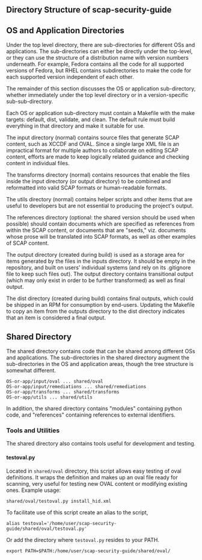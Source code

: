 Directory Structure of scap-security-guide
------------------------------------------


OS and Application Directories
------------------------------

Under the top level directory, there are sub-directories for different
OSs and applications.  The sub-directories can either be directly under
the top-level, or they can use the structure of a distribution name with
version numbers underneath.  For example, Fedora contains all the code for
all supported versions of Fedora, but RHEL contains subdirectories to make
the code for each supported version independent of each other.

The remainder of this section discusses the OS or application sub-directory,
whether immediately under the top level directory or in a version-specific
sub-sub-directory.

Each OS or application sub-directory must contain a Makefile with the make
targets: default, dist, validate, and clean.  The default rule must build
everything in that directory and make it suitable for use.

The input directory (normal) contains source files that generate SCAP content,
such as XCCDF and OVAL.  Since a single large XML file is an impractical format
for multiple authors to collaborate on editing SCAP content, efforts are made
to keep logically related guidance and checking content in individual files.

The transforms directory (normal) contains resources that enable the files
inside the input directory (or output directory) to be combined and reformatted
into valid SCAP formats or human-readable formats.

The utils directory (normal) contains helper scripts and other items that are
useful to developers but are not essential to producing the project's output.

The references directory (optional: the shared version should be used when
possible) should contain documents which are specified as references from
within the SCAP content, or documents that are "seeds," viz.  documents whose
prose will be translated into SCAP formats, as well as other examples of
SCAP content.

The output directory (created during build) is used as a storage area for
items generated by the files in the inputs directory.  It should be empty
in the repository, and built on users' individual systems (and rely on
its .gitignore file to keep such files out).  The output directory contains
transitional output (which may only exist in order to be further transformed)
as well as final output.

The dist directory (created during build) contains final outputs, which could
be shipped in an RPM for consumption by end-users.  Updating the Makefile
to copy an item from the outputs directory to the dist directory indicates
that an item is considered a final output.


Shared Directory
----------------

The shared directory contains code that can be shared among different OSs
and applications.  The sub-directories in the shared directory augment the
sub-directories in the OS and application areas, though the tree structure
is somewhat different.

    OS-or-app/input/oval ... shared/oval
    OS-or-app/input/remediations ... shared/remediations
    OS-or-app/transforms ... shared/transforms
    OS-or-app/utils ... shared/utils

In addition, the shared directory contains "modules" containing python code,
and "references" containing references to external identifiers.

### Tools and Utilities

The shared directory also contains tools useful for development and testing.

#### testoval.py

Located in `shared/oval` directory, this script allows easy testing of oval
definitions. It wraps the definition and makes up an oval file ready for
scanning, very useful for testing new OVAL content or modifying existing ones.
Example usage:

    shared/oval/testoval.py install_hid.xml

To facilitate use of this script create an alias to the script,

    alias testoval='/home/user/scap-security-guide/shared/oval/testoval.py'

Or add the directory where `testoval.py` resides to your PATH.

    export PATH=$PATH:/home/user/scap-security-guide/shared/oval/
